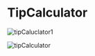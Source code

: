 # TipCalculator

![tipCaluclator1](https://github.com/aslihan-gurkan/TipCalculator/assets/28388524/3da94b25-e444-49ad-a400-5555c9a588bf)

![tipCalculator](https://github.com/aslihan-gurkan/TipCalculator/assets/28388524/d5ab9571-437f-4c7e-8d24-83c50a85d8cb)
